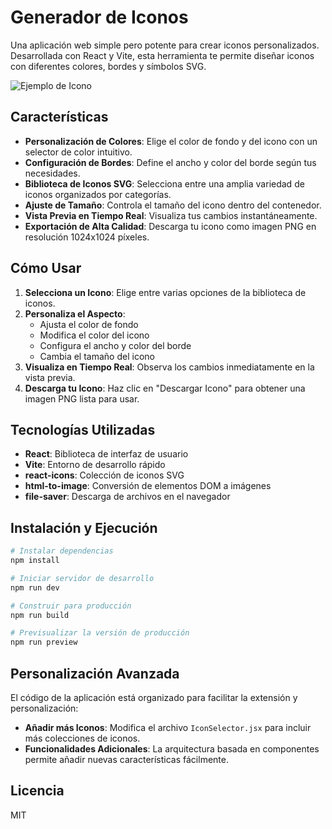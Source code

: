 # Generador de Iconos

Una aplicación web simple pero potente para crear iconos personalizados. Desarrollada con React y Vite, esta herramienta te permite diseñar iconos con diferentes colores, bordes y símbolos SVG.

![Ejemplo de Icono](https://via.placeholder.com/200x200/d80073/FFFFFF?text=Icon)

## Características

- **Personalización de Colores**: Elige el color de fondo y del icono con un selector de color intuitivo.
- **Configuración de Bordes**: Define el ancho y color del borde según tus necesidades.
- **Biblioteca de Iconos SVG**: Selecciona entre una amplia variedad de iconos organizados por categorías.
- **Ajuste de Tamaño**: Controla el tamaño del icono dentro del contenedor.
- **Vista Previa en Tiempo Real**: Visualiza tus cambios instantáneamente.
- **Exportación de Alta Calidad**: Descarga tu icono como imagen PNG en resolución 1024x1024 píxeles.

## Cómo Usar

1. **Selecciona un Icono**: Elige entre varias opciones de la biblioteca de iconos.
2. **Personaliza el Aspecto**:
   - Ajusta el color de fondo
   - Modifica el color del icono
   - Configura el ancho y color del borde
   - Cambia el tamaño del icono
3. **Visualiza en Tiempo Real**: Observa los cambios inmediatamente en la vista previa.
4. **Descarga tu Icono**: Haz clic en "Descargar Icono" para obtener una imagen PNG lista para usar.

## Tecnologías Utilizadas

- **React**: Biblioteca de interfaz de usuario
- **Vite**: Entorno de desarrollo rápido
- **react-icons**: Colección de iconos SVG
- **html-to-image**: Conversión de elementos DOM a imágenes
- **file-saver**: Descarga de archivos en el navegador

## Instalación y Ejecución

```bash
# Instalar dependencias
npm install

# Iniciar servidor de desarrollo
npm run dev

# Construir para producción
npm run build

# Previsualizar la versión de producción
npm run preview
```

## Personalización Avanzada

El código de la aplicación está organizado para facilitar la extensión y personalización:

- **Añadir más Iconos**: Modifica el archivo `IconSelector.jsx` para incluir más colecciones de iconos.
- **Funcionalidades Adicionales**: La arquitectura basada en componentes permite añadir nuevas características fácilmente.

## Licencia

MIT
